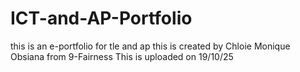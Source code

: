 # ICT-and-AP-Portfolio
this is an e-portfolio for tle and ap
this is created by Chloie Monique Obsiana from 9-Fairness
This is uploaded on 19/10/25
